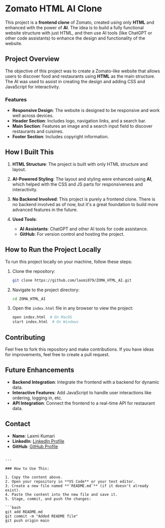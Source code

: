 # Zomato HTML AI Clone

This project is a **frontend clone** of Zomato, created using only **HTML** and enhanced with the power of **AI**. The idea is to build a fully functional website structure with just HTML, and then use AI tools (like ChatGPT or other code assistants) to enhance the design and functionality of the website.

## Project Overview

The objective of this project was to create a Zomato-like website that allows users to discover food and restaurants using **HTML** as the main structure. The AI was used to assist in creating the design and adding CSS and JavaScript for interactivity.

### Features
- **Responsive Design**: The website is designed to be responsive and work well across devices.
- **Header Section**: Includes logo, navigation links, and a search bar.
- **Main Section**: Features an image and a search input field to discover restaurants and cuisines.
- **Footer Section**: Includes copyright information.

## How I Built This

1. **HTML Structure**: 
   The project is built with only HTML structure and layout.
   
2. **AI-Powered Styling**: 
   The layout and styling were enhanced using **AI**, which helped with the CSS and JS parts for responsiveness and interactivity.

3. **No Backend Involved**: 
   This project is purely a frontend clone. There is no backend involved as of now, but it's a great foundation to build more advanced features in the future.

4. **Used Tools**:
   - **AI Assistants**: ChatGPT and other AI tools for code assistance.
   - **GitHub**: For version control and hosting the project.

## How to Run the Project Locally

To run this project locally on your machine, follow these steps:

1. Clone the repository:
   ```bash
   git clone https://github.com/laxmi079/ZOMA_HTML_AI.git
   ```

2. Navigate to the project directory:
   ```bash
   cd ZOMA_HTML_AI
   ```

3. Open the `index.html` file in any browser to view the project:
   ```bash
   open index.html  # On MacOS
   start index.html  # On Windows
   ```

## Contributing

Feel free to fork this repository and make contributions. If you have ideas for improvements, feel free to create a pull request.

## Future Enhancements

- **Backend Integration**: Integrate the frontend with a backend for dynamic data.
- **Interactive Features**: Add JavaScript to handle user interactions like ordering, logging in, etc.
- **API Integration**: Connect the frontend to a real-time API for restaurant data.

## Contact

- **Name**: Laxmi Kumari
- **LinkedIn**: [LinkedIn Profile](https://www.linkedin.com/in/laxmi-kumari-a00817258/)
- **GitHub**: [GitHub Profile](https://github.com/laxmi079)
```

---

### How to Use This:

1. Copy the content above.
2. Open your repository in **VS Code** or your text editor.
3. Create a new file named **`README.md`** (if it doesn't already exist).
4. Paste the content into the new file and save it.
5. Stage, commit, and push the changes:

```bash
git add README.md
git commit -m "Added README file"
git push origin main
```
